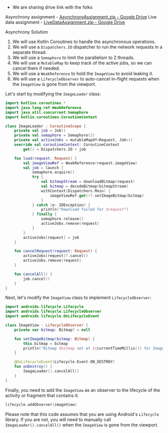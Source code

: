 
- We are sharing drive link with the folks 


Asynchrony assignment - [AsynchronyAssignment.zip - Google Drive](https://drive.google.com/file/d/1Z0ppA1XoDd-Thyr5G7me8XGQ9fA3owOb/view)
Live data assignment - [LiveDataAssignment.zip - Google Drive](https://drive.google.com/file/d/1Xk_UEf-F8iWBmJGsM3A7oW33OwH6CLTr/view)



Asynchrony Solution

1. We will use Kotlin Coroutines to handle the asynchronous operations.
2. We will use a `Dispatchers.IO` dispatcher to run the network requests in a separate thread.
3. We will use a `Semaphore` to limit the parallelism to 2 threads.
4. We will use a `MutableMap` to keep track of the active jobs, so we can cancel them if needed.
5. We will use a `WeakReference` to hold the `ImageView` to avoid leaking it.
6. We will use a `LifecycleObserver` to auto-cancel in-flight requests when the `ImageView` is gone from the viewport.

Let's start by modifying the `ImageLoader` class:

```kotlin
import kotlinx.coroutines.*
import java.lang.ref.WeakReference
import java.util.concurrent.Semaphore
import kotlin.coroutines.CoroutineContext

class ImageLoader : CoroutineScope {
    private val job = Job()
    private val semaphore = Semaphore(2)
    private val activeJobs = mutableMapOf<Request, Job>()
    override val coroutineContext: CoroutineContext
        get() = Dispatchers.IO + job

    fun load(request: Request) {
        val imageViewRef = WeakReference(request.imageView)
        val job = launch {
            semaphore.acquire()
            try {
                val bitmapStream = downloadBitmap(request)
                val bitmap = decodeBitmap(bitmapStream)
                withContext(Dispatchers.Main) {
                    imageViewRef.get()?.setImageBitmap(bitmap)
                }
            } catch (e: IOException) {
                println("Download failed for $request")
            } finally {
                semaphore.release()
                activeJobs.remove(request)
            }
        }
        activeJobs[request] = job
    }

    fun cancelRequest(request: Request) {
        activeJobs[request]?.cancel()
        activeJobs.remove(request)
    }

    fun cancelAll() {
        job.cancel()
    }
}
```

Next, let's modify the `ImageView` class to implement `LifecycleObserver`:

```kotlin
import androidx.lifecycle.Lifecycle
import androidx.lifecycle.LifecycleObserver
import androidx.lifecycle.OnLifecycleEvent

class ImageView : LifecycleObserver {
    private var bitmap: Bitmap? = null

    fun setImageBitmap(bitmap: Bitmap) {
        this.bitmap = bitmap
        println("Bitmap $bitmap set at ${currentTimeMillis()} for ImageView $this")
    }

    @OnLifecycleEvent(Lifecycle.Event.ON_DESTROY)
    fun onDestroy() {
        ImageLoader().cancelAll()
    }
}
```

Finally, you need to add the `ImageView` as an observer to the lifecycle of the activity or fragment that contains it:

```kotlin
lifecycle.addObserver(imageView)
```

Please note that this code assumes that you are using Android's `Lifecycle` library. If you are not, you will need to manually call `ImageLoader().cancelAll()` when the `ImageView` is gone from the viewport.